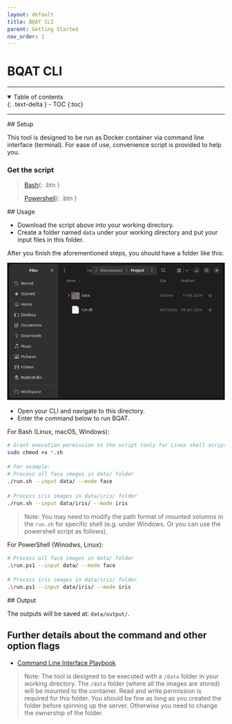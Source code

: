 ```yaml
---
layout: default
title: BQAT CLI
parent: Getting Started
nav_order: 1
---
```


# BQAT CLI

---
<details open markdown="block">
  <summary>
    Table of contents
  </summary>
  {: .text-delta }
- TOC
{:toc}
</details>

---

<a name="setup">
## Setup

This tool is designed to be run as Docker container via command line interface (terminal). For ease of use, convenience script is provided to help you.

### Get the script

> [Bash](https://raw.githubusercontent.com/Biometix/bqat-cli/main/run.sh){: .btn }

> [Powershell](https://raw.githubusercontent.com/Biometix/bqat-cli/main/run.ps1){: .btn }

<a name="usage">
## Usage

+ Download the script above into your working directory.
+ Create a folder named `data` under your working directory and put your input files in this folder.

After you finish the aforementioned steps, you should have a folder like this:

![Screenshot](../assets/images/working-directory.png)

+ Open your CLI and navigate to this directory.
+ Enter the command below to run BQAT.

For Bash (Linux, macOS, Windows):

``` sh
# Grant execution permission to the script (only for Linux shell script)
sudo chmod +x *.sh

# For example:
# Process all face images in data/ folder
./run.sh --input data/ --mode face

# Process iris images in data/iris/ folder
./run.sh --input data/iris/ --mode iris
```

> Note: You may need to modify the path format of mounted volumns in the `run.sh` for specific shell (e.g. under Windows. Or you can use the powershell script as follows).

For PowerShell (Winodws, Linux):

``` sh
# Process all face images in data/ folder
.\run.ps1 --input data/ --mode face

# Process iris images in data/iris/ folder
.\run.ps1 --input data/iris/ --mode iris
```

<a name="output">
## Output

The outputs will be saved at: `data/output/`.

## Further details about the command and other option flags
+ [Command Line Interface Playbook](https://biometix.github.io/playbook/cli.html)

> Note: The tool is designed to be executed with a `/data` folder in your working directory. The `/data` folder (where all the images are stored) will be mounted to the container. Read and write permission is required for this folder. You should be fine as long as you created the folder before spinning up the server. Otherwise you need to change the ownership of the folder.